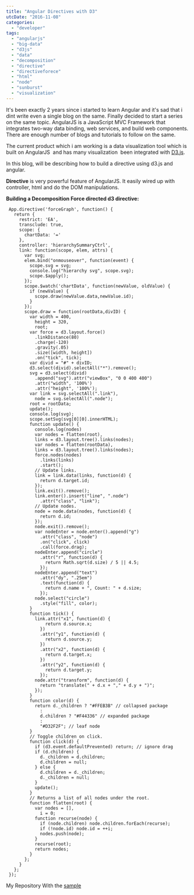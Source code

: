 ```yaml
---
title: "Angular Directives with D3"
utcDate: "2016-11-08"
categories: 
  - "developer"
tags: 
  - "angularjs"
  - "big-data"
  - "d3js"
  - "data"
  - "decomposition"
  - "directive"
  - "directiveforece"
  - "html"
  - "node"
  - "sunburst"
  - "visualization"
---
```


It's been exactly 2 years since i started to learn Angular and it's sad that i dint write even a single blog on the same. Finally decided to start a series on the same topic. AngularJS is a JavaScript MVC Framework that integrates two-way data binding, web services, and build web components. There are enough number of blogs and tutorials to follow on the same.

The current product which i am working is a data visualization tool which is built on AngularJS  and has many visualization  been integrated with [D3.js](https://d3js.org/).

In this blog, will be describing how to build a directive using d3.js and angular.

**Directive** is very powerful feature of AngularJS. It easily wired up with controller, html and do the DOM manipulations.

**Building a Decomposition Force directed d3 directive:**

```
 App.directive('forceGraph', function() {  
   return {  
     restrict: 'EA',  
     transclude: true,  
     scope: {  
       chartData: '='  
     },  
     controller: 'hierarchySummaryCtrl',  
     link: function(scope, elem, attrs) {  
       var svg;  
       elem.bind("onmouseover", function(event) {  
         scope.svg = svg;  
         console.log("hierarchy svg", scope.svg);  
         scope.$apply();  
       });  
       scope.$watch('chartData', function(newValue, oldValue) {  
         if (newValue) {  
           scope.draw(newValue.data,newValue.id);  
         }  
       });  
       scope.draw = function(rootData,divID) {  
         var width = 400,  
           height = 320,  
           root;  
         var force = d3.layout.force()  
           .linkDistance(80)  
           .charge(-120)  
           .gravity(.05)  
           .size([width, height])  
           .on("tick", tick);  
         var divid = "#" + divID;  
         d3.select(divid).selectAll("*").remove();  
         svg = d3.select(divid)  
           .append("svg").attr("viewBox", "0 0 400 400")  
           .attr("width", '100%')  
           .attr("height", '100%');  
         var link = svg.selectAll(".link"),  
           node = svg.selectAll(".node");  
         root = rootData;  
         update();  
         console.log(svg);  
         scope.setSvg(svg[0][0].innerHTML);        
         function update() {  
           console.log(nodes)  
           var nodes = flatten(root),           
           links = d3.layout.tree().links(nodes);          
           var nodes = flatten(rootData),           
           links = d3.layout.tree().links(nodes);             
           force.nodes(nodes)  
             .links(links)  
             .start();  
           // Update links.  
           link = link.data(links, function(d) {  
             return d.target.id;  
           });  
           link.exit().remove();  
           link.enter().insert("line", ".node")  
             .attr("class", "link");  
           // Update nodes.  
           node = node.data(nodes, function(d) {  
             return d.id;  
           });  
           node.exit().remove();  
           var nodeEnter = node.enter().append("g")  
             .attr("class", "node")  
             .on("click", click)  
             .call(force.drag);  
           nodeEnter.append("circle")  
             .attr("r", function(d) {  
               return Math.sqrt(d.size) / 5 || 4.5;  
             });  
           nodeEnter.append("text")  
             .attr("dy", ".25em")  
             .text(function(d) {  
               return d.name + ", Count: " + d.size;  
             });  
           node.select("circle")  
             .style("fill", color);  
         }  
         function tick() {  
           link.attr("x1", function(d) {  
               return d.source.x;  
             })  
             .attr("y1", function(d) {  
               return d.source.y;  
             })  
             .attr("x2", function(d) {  
               return d.target.x;  
             })  
             .attr("y2", function(d) {  
               return d.target.y;  
             });  
           node.attr("transform", function(d) {  
             return "translate(" + d.x + "," + d.y + ")";  
           });  
         }  
         function color(d) {  
           return d._children ? "#FFEB3B" // collapsed package  
             :  
             d.children ? "#F44336" // expanded package  
             :  
             "#D32F2F"; // leaf node  
         }  
         // Toggle children on click.  
         function click(d) {  
           if (d3.event.defaultPrevented) return; // ignore drag  
           if (d.children) {  
             d._children = d.children;  
             d.children = null;  
           } else {  
             d.children = d._children;  
             d._children = null;  
           }  
           update();  
         }  
         // Returns a list of all nodes under the root.  
         function flatten(root) {  
           var nodes = [],  
             i = 0;  
           function recurse(node) {  
             if (node.children) node.children.forEach(recurse);  
             if (!node.id) node.id = ++i;  
             nodes.push(node);  
           }  
           recurse(root);  
           return nodes;  
         }  
       };  
     }  
   };  
 });  
```

My Repository With the [sample](https://github.com/sajeetharan/d3AngularDirectives)
